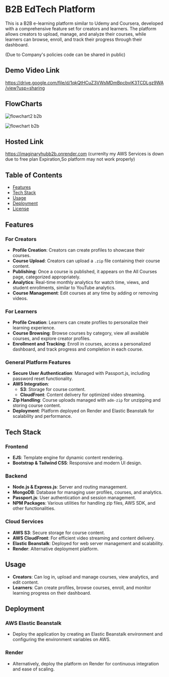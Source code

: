 # B2B EdTech Platform

This is a B2B e-learning platform similar to Udemy and Coursera, developed with a comprehensive feature set for creators and learners. The platform allows creators to upload, manage, and analyze their courses, while learners can browse, enroll, and track their progress through their dashboard.

(Due to Company's policies code can be shared in public)

## Demo Video Link
https://drive.google.com/file/d/1qkQtHCuZ3VWsMDmBpcbviK3TCDLgz9WA/view?usp=sharing

## FlowCharts
![flowchart2 b2b](https://github.com/user-attachments/assets/37bd4949-a6f0-43e2-9f79-1c0444de2d72)

![flowchart b2b](https://github.com/user-attachments/assets/58727d61-2aa8-4b5c-8493-f3a802e93362)

## Hosted Link
https://imaginaryhubb2b.onrender.com (currenlty my AWS Services is down due to free plan Expiration,So platform may not work properly)


## Table of Contents
- [Features](#features)
- [Tech Stack](#tech-stack)
- [Usage](#usage)
- [Deployment](#deployment)
- [License](#license)

## Features

### For Creators
- **Profile Creation**: Creators can create profiles to showcase their courses.
- **Course Upload**: Creators can upload a `.zip` file containing their course content.
- **Publishing**: Once a course is published, it appears on the All Courses page, categorized appropriately.
- **Analytics**: Real-time monthly analytics for watch time, views, and student enrollments, similar to YouTube analytics.
- **Course Management**: Edit courses at any time by adding or removing videos.

### For Learners
- **Profile Creation**: Learners can create profiles to personalize their learning experience.
- **Course Browsing**: Browse courses by category, view all available courses, and explore creator profiles.
- **Enrollment and Tracking**: Enroll in courses, access a personalized dashboard, and track progress and completion in each course.

### General Platform Features
- **Secure User Authentication**: Managed with Passport.js, including password reset functionality.
- **AWS Integration**:
  - **S3**: Storage for course content.
  - **CloudFront**: Content delivery for optimized video streaming.
- **Zip Handling**: Course uploads managed with `adm-zip` for unzipping and storing course content.
- **Deployment**: Platform deployed on Render and Elastic Beanstalk for scalability and performance.

## Tech Stack

### Frontend
- **EJS**: Template engine for dynamic content rendering.
- **Bootstrap & Tailwind CSS**: Responsive and modern UI design.

### Backend
- **Node.js & Express.js**: Server and routing management.
- **MongoDB**: Database for managing user profiles, courses, and analytics.
- **Passport.js**: User authentication and session management.
- **NPM Packages**: Various utilities for handling zip files, AWS SDK, and other functionalities.

### Cloud Services
- **AWS S3**: Secure storage for course content.
- **AWS CloudFront**: For efficient video streaming and content delivery.
- **Elastic Beanstalk**: Deployed for web server management and scalability.
- **Render**: Alternative deployment platform.

## Usage

- **Creators**: Can log in, upload and manage courses, view analytics, and edit content.
- **Learners**: Can create profiles, browse courses, enroll, and monitor learning progress on their dashboard.

## Deployment

### AWS Elastic Beanstalk
- Deploy the application by creating an Elastic Beanstalk environment and configuring the environment variables on AWS.

### Render
- Alternatively, deploy the platform on Render for continuous integration and ease of scaling.


